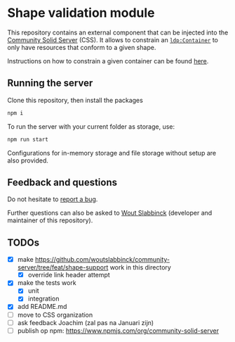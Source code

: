 # Shape validation module

This repository contains an external component that can be injected into the [Community Solid Server](https://github.com/CommunitySolidServer/CommunitySolidServer/) (CSS).
It allows to constrain an [`ldp:Container`](https://www.w3.org/TR/ldp/) to only have resources that conform to a given shape. 

Instructions on how to constrain a given container can be found [here](documentation/constrained-containers.md).

## Running the server

Clone this repository, then install the packages
```sh
npm i
```
To run the server with your current folder as storage, use:
```sh
npm run start
```

Configurations for in-memory storage and file storage without setup are also provided.

## Feedback and questions

Do not hesitate to [report a bug](https://github.com/woutslabbinck/shape-validator-component/issues).

Further questions can also be asked to [Wout Slabbinck](mailto:wout.slabbinck@ugent.be) (developer and maintainer of this repository).

## TODOs

- [x] make https://github.com/woutslabbinck/community-server/tree/feat/shape-support work in this directory
  - [x] override link header attempt
- [x] make the tests work
  - [x] unit
  - [x] integration
- [x] add README.md
- [ ] move to CSS organization
- [ ] ask feedback Joachim (zal pas na Januari zijn)
- [ ] publish op npm: https://www.npmjs.com/org/community-solid-server
